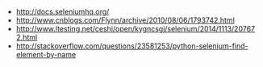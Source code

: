 * http://docs.seleniumhq.org/
* http://www.cnblogs.com/Flynn/archive/2010/08/06/1793742.html
* http://www.ltesting.net/ceshi/open/kygncsgj/selenium/2014/1113/207672.html
* http://stackoverflow.com/questions/23581253/python-selenium-find-element-by-name
